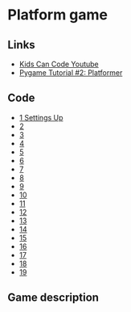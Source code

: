# Platform game

## Links

- [Kids Can Code Youtube](https://www.youtube.com/channel/UCNaPQ5uLX5iIEHUCLmfAgKg)
- [Pygame Tutorial #2: Platformer](https://www.youtube.com/playlist?list=PLsk-HSGFjnaG-BwZkuAOcVwWldfCLu1pq)

## Code

- [1 Settings Up]()
- [2 ]()
- [3 ]()
- [4 ]()
- [5 ]()
- [6 ]()
- [7 ]()
- [8 ]()
- [9 ]()
- [10 ]()
- [11 ]()
- [12 ]()
- [13 ]()
- [14 ]()
- [15 ]()
- [16 ]()
- [17 ]()
- [18 ]()
- [19 ]()

## Game description